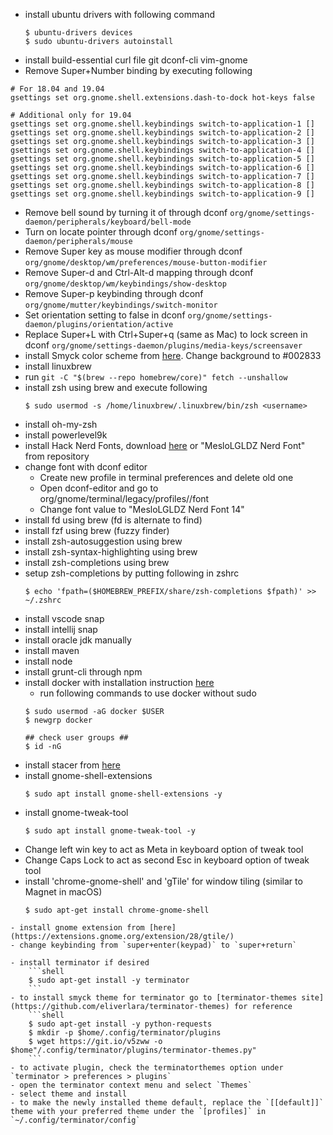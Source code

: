 - install ubuntu drivers with following command
    ```shell
    $ ubuntu-drivers devices
    $ sudo ubuntu-drivers autoinstall
    ```
- install build-essential curl file git dconf-cli vim-gnome
- Remove Super+Number binding by executing following
```shell
# For 18.04 and 19.04
gsettings set org.gnome.shell.extensions.dash-to-dock hot-keys false

# Additional only for 19.04
gsettings set org.gnome.shell.keybindings switch-to-application-1 []
gsettings set org.gnome.shell.keybindings switch-to-application-2 []
gsettings set org.gnome.shell.keybindings switch-to-application-3 []
gsettings set org.gnome.shell.keybindings switch-to-application-4 []
gsettings set org.gnome.shell.keybindings switch-to-application-5 []
gsettings set org.gnome.shell.keybindings switch-to-application-6 []
gsettings set org.gnome.shell.keybindings switch-to-application-7 []
gsettings set org.gnome.shell.keybindings switch-to-application-8 []
gsettings set org.gnome.shell.keybindings switch-to-application-9 []
```
- Remove bell sound by turning it of through dconf `org/gnome/settings-daemon/peripherals/keyboard/bell-mode`
- Turn on locate pointer through dconf `org/gnome/settings-daemon/peripherals/mouse`
- Remove Super key as mouse modifier through dconf `org/gnome/desktop/wm/preferences/mouse-button-modifier`
- Remove Super-d and Ctrl-Alt-d mapping through dconf `org/gnome/desktop/wm/keybindings/show-desktop`
- Remove Super-p keybinding through dconf `org/gnome/mutter/keybindings/switch-monitor`
- Set orientation setting to false in dconf `org/gnome/settings-daemon/plugins/orientation/active`
- Replace Super+L with Ctrl+Super+q (same as Mac) to lock screen in dconf `org/gnome/settings-daemon/plugins/media-keys/screensaver`
- install Smyck color scheme from [here](https://github.com/Mayccoll/Gogh). Change background to #002833
- install linuxbrew
- run `git -C "$(brew --repo homebrew/core)" fetch --unshallow`
- install zsh using brew and execute following
    ```shell
    $ sudo usermod -s /home/linuxbrew/.linuxbrew/bin/zsh <username>
    ```
- install oh-my-zsh
- install powerlevel9k
- install Hack Nerd Fonts, download [here](https://github.com/ryanoasis/nerd-fonts/blob/master/patched-fonts/Hack/Regular/complete/Hack%20Regular%20Nerd%20Font%20Complete.ttf) or "MesloLGLDZ Nerd Font" from repository
- change font with dconf editor
    - Create new profile in terminal preferences and delete old one
    - Open dconf-editor and go to org/gnome/terminal/legacy/profiles/<profile-id>/font
    - Change font value to "MesloLGLDZ Nerd Font 14"
- install fd using brew (fd is alternate to find)
- install fzf using brew (fuzzy finder)
- install zsh-autosuggestion using brew
- install zsh-syntax-highlighting using brew
- install zsh-completions using brew
- setup zsh-completions by putting following in zshrc
    ```shell
    $ echo 'fpath=($HOMEBREW_PREFIX/share/zsh-completions $fpath)' >> ~/.zshrc
    ```
- install vscode snap
- install intellij snap
- install oracle jdk manually
- install maven
- install node
- install grunt-cli through npm
- install docker with installation instruction [here](https://www.digitalocean.com/community/tutorials/how-to-install-and-use-docker-on-ubuntu-18-04) 
    - run following commands to use docker without sudo
    ```shell
    $ sudo usermod -aG docker $USER
    $ newgrp docker
    
    ## check user groups ##
    $ id -nG
    ```
- install stacer from [here](https://github.com/oguzhaninan/Stacer)
- install gnome-shell-extensions
    ```shell
    $ sudo apt install gnome-shell-extensions -y
    ```
- install gnome-tweak-tool
    ```shell
    $ sudo apt install gnome-tweak-tool -y
    ```
- Change left win key to act as Meta in keyboard option of tweak tool
- Change Caps Lock to act as second Esc in keyboard option of tweak tool
- install 'chrome-gnome-shell' and 'gTile' for window tiling (similar to Magnet in macOS)
    ```shell
    $ sudo apt-get install chrome-gnome-shell
```
- install gnome extension from [here](https://extensions.gnome.org/extension/28/gtile/)
- change keybinding from `super+enter(keypad)` to `super+return`

- install terminator if desired
    ```shell
    $ sudo apt-get install -y terminator
    ```
- to install smyck theme for terminator go to [terminator-themes site](https://github.com/eliverlara/terminator-themes) for reference
    ```shell
    $ sudo apt-get install -y python-requests
    $ mkdir -p $home/.config/terminator/plugins
    $ wget https://git.io/v5zww -o $home"/.config/terminator/plugins/terminator-themes.py"
    ```
- to activate plugin, check the terminatorthemes option under `terminator > preferences > plugins`
- open the terminator context menu and select `Themes`
- select theme and install
- to make the newly installed theme default, replace the `[[default]]` theme with your preferred theme under the `[profiles]` in `~/.config/terminator/config`
